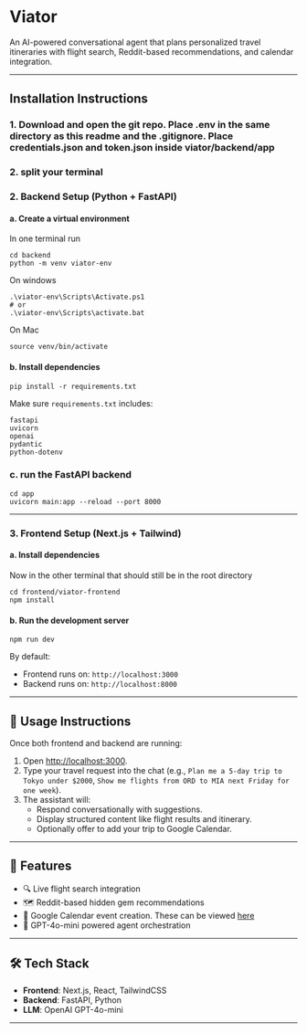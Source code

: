 # Viator

An AI-powered conversational agent that plans personalized travel itineraries with flight search, Reddit-based recommendations, and calendar integration.

---

##  Installation Instructions

### 1. Download and open the git repo. Place .env in the same directory as this readme and the .gitignore. Place credentials.json and token.json inside viator/backend/app

### 2. split your terminal

### 2. Backend Setup (Python + FastAPI)


#### a. Create a virtual environment
In one terminal run 

```
cd backend
python -m venv viator-env
```
On windows
```
.\viator-env\Scripts\Activate.ps1
# or
.\viator-env\Scripts\activate.bat
```
On Mac
```
source venv/bin/activate
```

#### b. Install dependencies

```
pip install -r requirements.txt
```

Make sure `requirements.txt` includes:
```text
fastapi
uvicorn
openai
pydantic
python-dotenv
```

### c. run the FastAPI backend
```
cd app
uvicorn main:app --reload --port 8000
```
---

### 3. Frontend Setup (Next.js + Tailwind)

#### a. Install dependencies
Now in the other terminal that should still be in the root directory

```
cd frontend/viator-frontend
npm install
```

#### b. Run the development server

```
npm run dev
```

By default:
- Frontend runs on: `http://localhost:3000`
- Backend runs on: `http://localhost:8000`

---

## 💬 Usage Instructions

Once both frontend and backend are running:

1. Open [http://localhost:3000](http://localhost:3000).
2. Type your travel request into the chat (e.g., `Plan me a 5-day trip to Tokyo under $2000`, `Show me flights from ORD to MIA next Friday for one week`).
3. The assistant will:
   - Respond conversationally with suggestions.
   - Display structured content like flight results and itinerary.
   - Optionally offer to add your trip to Google Calendar.

---

## 📌 Features
- 🔍 Live flight search integration
- 🗺️ Reddit-based hidden gem recommendations
- 📆 Google Calendar event creation. These can be viewed [here](https://calendar.google.com/calendar/u/0?cid=d2FoYmhhaWJlYXRzQGdtYWlsLmNvbQ)
- 🧠 GPT-4o-mini powered agent orchestration

---

## 🛠 Tech Stack
- **Frontend**: Next.js, React, TailwindCSS
- **Backend**: FastAPI, Python
- **LLM**: OpenAI GPT-4o-mini

---

